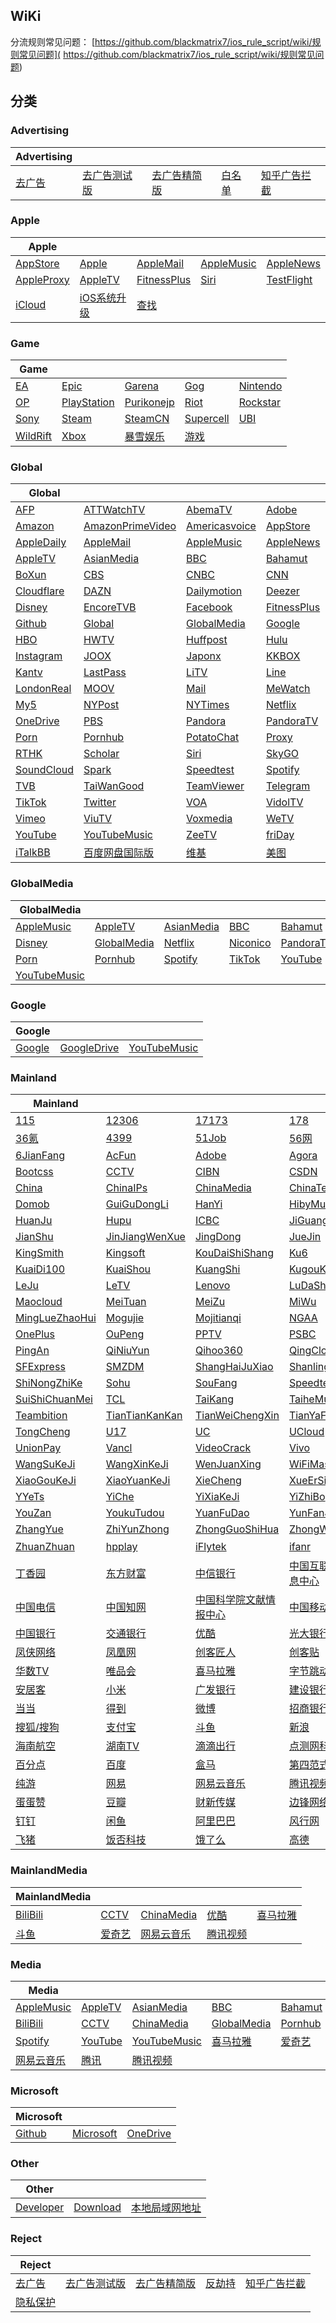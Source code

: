 ## WiKi
分流规则常见问题： [https://github.com/blackmatrix7/ios_rule_script/wiki/规则常见问题]( https://github.com/blackmatrix7/ios_rule_script/wiki/规则常见问题)
## 分类

### Advertising
|Advertising|  |  |  |  |
| ---- | ---- | ---- | ---- | ---- |
|[去广告](https://github.com/blackmatrix7/ios_rule_script/tree/master/rule/Surge/去广告) |[去广告测试版](https://github.com/blackmatrix7/ios_rule_script/tree/master/rule/Surge/去广告测试版) |[去广告精简版](https://github.com/blackmatrix7/ios_rule_script/tree/master/rule/Surge/去广告精简版) |[白名单](https://github.com/blackmatrix7/ios_rule_script/tree/master/rule/Surge/白名单) |[知乎广告拦截](https://github.com/blackmatrix7/ios_rule_script/tree/master/rule/Surge/知乎广告拦截) |

### Apple
|Apple|  |  |  |  |
| ---- | ---- | ---- | ---- | ---- |
|[AppStore](https://github.com/blackmatrix7/ios_rule_script/tree/master/rule/Surge/AppStore) |[Apple](https://github.com/blackmatrix7/ios_rule_script/tree/master/rule/Surge/Apple) |[AppleMail](https://github.com/blackmatrix7/ios_rule_script/tree/master/rule/Surge/AppleMail) |[AppleMusic](https://github.com/blackmatrix7/ios_rule_script/tree/master/rule/Surge/AppleMusic) |[AppleNews](https://github.com/blackmatrix7/ios_rule_script/tree/master/rule/Surge/AppleNews) ||||
|[AppleProxy](https://github.com/blackmatrix7/ios_rule_script/tree/master/rule/Surge/AppleProxy) |[AppleTV](https://github.com/blackmatrix7/ios_rule_script/tree/master/rule/Surge/AppleTV) |[FitnessPlus](https://github.com/blackmatrix7/ios_rule_script/tree/master/rule/Surge/FitnessPlus) |[Siri](https://github.com/blackmatrix7/ios_rule_script/tree/master/rule/Surge/Siri) |[TestFlight](https://github.com/blackmatrix7/ios_rule_script/tree/master/rule/Surge/TestFlight) |||
|[iCloud](https://github.com/blackmatrix7/ios_rule_script/tree/master/rule/Surge/iCloud) |[iOS系统升级](https://github.com/blackmatrix7/ios_rule_script/tree/master/rule/Surge/iOS系统升级) |[查找](https://github.com/blackmatrix7/ios_rule_script/tree/master/rule/Surge/查找) ||

### Game
|Game|  |  |  |  |
| ---- | ---- | ---- | ---- | ---- |
|[EA](https://github.com/blackmatrix7/ios_rule_script/tree/master/rule/Surge/EA) |[Epic](https://github.com/blackmatrix7/ios_rule_script/tree/master/rule/Surge/Epic) |[Garena](https://github.com/blackmatrix7/ios_rule_script/tree/master/rule/Surge/Garena) |[Gog](https://github.com/blackmatrix7/ios_rule_script/tree/master/rule/Surge/Gog) |[Nintendo](https://github.com/blackmatrix7/ios_rule_script/tree/master/rule/Surge/Nintendo) ||||
|[OP](https://github.com/blackmatrix7/ios_rule_script/tree/master/rule/Surge/OP) |[PlayStation](https://github.com/blackmatrix7/ios_rule_script/tree/master/rule/Surge/PlayStation) |[Purikonejp](https://github.com/blackmatrix7/ios_rule_script/tree/master/rule/Surge/Purikonejp) |[Riot](https://github.com/blackmatrix7/ios_rule_script/tree/master/rule/Surge/Riot) |[Rockstar](https://github.com/blackmatrix7/ios_rule_script/tree/master/rule/Surge/Rockstar) |||
|[Sony](https://github.com/blackmatrix7/ios_rule_script/tree/master/rule/Surge/Sony) |[Steam](https://github.com/blackmatrix7/ios_rule_script/tree/master/rule/Surge/Steam) |[SteamCN](https://github.com/blackmatrix7/ios_rule_script/tree/master/rule/Surge/SteamCN) |[Supercell](https://github.com/blackmatrix7/ios_rule_script/tree/master/rule/Surge/Supercell) |[UBI](https://github.com/blackmatrix7/ios_rule_script/tree/master/rule/Surge/UBI) ||
|[WildRift](https://github.com/blackmatrix7/ios_rule_script/tree/master/rule/Surge/WildRift) |[Xbox](https://github.com/blackmatrix7/ios_rule_script/tree/master/rule/Surge/Xbox) |[暴雪娱乐](https://github.com/blackmatrix7/ios_rule_script/tree/master/rule/Surge/暴雪娱乐) |[游戏](https://github.com/blackmatrix7/ios_rule_script/tree/master/rule/Surge/游戏) |

### Global
|Global|  |  |  |  |
| ---- | ---- | ---- | ---- | ---- |
|[AFP](https://github.com/blackmatrix7/ios_rule_script/tree/master/rule/Surge/AFP) |[ATTWatchTV](https://github.com/blackmatrix7/ios_rule_script/tree/master/rule/Surge/ATTWatchTV) |[AbemaTV](https://github.com/blackmatrix7/ios_rule_script/tree/master/rule/Surge/AbemaTV) |[Adobe](https://github.com/blackmatrix7/ios_rule_script/tree/master/rule/Surge/Adobe) |[All4](https://github.com/blackmatrix7/ios_rule_script/tree/master/rule/Surge/All4) ||||
|[Amazon](https://github.com/blackmatrix7/ios_rule_script/tree/master/rule/Surge/Amazon) |[AmazonPrimeVideo](https://github.com/blackmatrix7/ios_rule_script/tree/master/rule/Surge/AmazonPrimeVideo) |[Americasvoice](https://github.com/blackmatrix7/ios_rule_script/tree/master/rule/Surge/Americasvoice) |[AppStore](https://github.com/blackmatrix7/ios_rule_script/tree/master/rule/Surge/AppStore) |[Apple](https://github.com/blackmatrix7/ios_rule_script/tree/master/rule/Surge/Apple) |||
|[AppleDaily](https://github.com/blackmatrix7/ios_rule_script/tree/master/rule/Surge/AppleDaily) |[AppleMail](https://github.com/blackmatrix7/ios_rule_script/tree/master/rule/Surge/AppleMail) |[AppleMusic](https://github.com/blackmatrix7/ios_rule_script/tree/master/rule/Surge/AppleMusic) |[AppleNews](https://github.com/blackmatrix7/ios_rule_script/tree/master/rule/Surge/AppleNews) |[AppleProxy](https://github.com/blackmatrix7/ios_rule_script/tree/master/rule/Surge/AppleProxy) ||
|[AppleTV](https://github.com/blackmatrix7/ios_rule_script/tree/master/rule/Surge/AppleTV) |[AsianMedia](https://github.com/blackmatrix7/ios_rule_script/tree/master/rule/Surge/AsianMedia) |[BBC](https://github.com/blackmatrix7/ios_rule_script/tree/master/rule/Surge/BBC) |[Bahamut](https://github.com/blackmatrix7/ios_rule_script/tree/master/rule/Surge/Bahamut) |[BlackList](https://github.com/blackmatrix7/ios_rule_script/tree/master/rule/Surge/BlackList) |
|[BoXun](https://github.com/blackmatrix7/ios_rule_script/tree/master/rule/Surge/BoXun) |[CBS](https://github.com/blackmatrix7/ios_rule_script/tree/master/rule/Surge/CBS) |[CNBC](https://github.com/blackmatrix7/ios_rule_script/tree/master/rule/Surge/CNBC) |[CNN](https://github.com/blackmatrix7/ios_rule_script/tree/master/rule/Surge/CNN) |[CableTV](https://github.com/blackmatrix7/ios_rule_script/tree/master/rule/Surge/CableTV) |
|[Cloudflare](https://github.com/blackmatrix7/ios_rule_script/tree/master/rule/Surge/Cloudflare) |[DAZN](https://github.com/blackmatrix7/ios_rule_script/tree/master/rule/Surge/DAZN) |[Dailymotion](https://github.com/blackmatrix7/ios_rule_script/tree/master/rule/Surge/Dailymotion) |[Deezer](https://github.com/blackmatrix7/ios_rule_script/tree/master/rule/Surge/Deezer) |[Discord](https://github.com/blackmatrix7/ios_rule_script/tree/master/rule/Surge/Discord) |
|[Disney](https://github.com/blackmatrix7/ios_rule_script/tree/master/rule/Surge/Disney) |[EncoreTVB](https://github.com/blackmatrix7/ios_rule_script/tree/master/rule/Surge/EncoreTVB) |[Facebook](https://github.com/blackmatrix7/ios_rule_script/tree/master/rule/Surge/Facebook) |[FitnessPlus](https://github.com/blackmatrix7/ios_rule_script/tree/master/rule/Surge/FitnessPlus) |[Fox](https://github.com/blackmatrix7/ios_rule_script/tree/master/rule/Surge/Fox) |
|[Github](https://github.com/blackmatrix7/ios_rule_script/tree/master/rule/Surge/Github) |[Global](https://github.com/blackmatrix7/ios_rule_script/tree/master/rule/Surge/Global) |[GlobalMedia](https://github.com/blackmatrix7/ios_rule_script/tree/master/rule/Surge/GlobalMedia) |[Google](https://github.com/blackmatrix7/ios_rule_script/tree/master/rule/Surge/Google) |[GoogleDrive](https://github.com/blackmatrix7/ios_rule_script/tree/master/rule/Surge/GoogleDrive) |
|[HBO](https://github.com/blackmatrix7/ios_rule_script/tree/master/rule/Surge/HBO) |[HWTV](https://github.com/blackmatrix7/ios_rule_script/tree/master/rule/Surge/HWTV) |[Huffpost](https://github.com/blackmatrix7/ios_rule_script/tree/master/rule/Surge/Huffpost) |[Hulu](https://github.com/blackmatrix7/ios_rule_script/tree/master/rule/Surge/Hulu) |[ITV](https://github.com/blackmatrix7/ios_rule_script/tree/master/rule/Surge/ITV) |
|[Instagram](https://github.com/blackmatrix7/ios_rule_script/tree/master/rule/Surge/Instagram) |[JOOX](https://github.com/blackmatrix7/ios_rule_script/tree/master/rule/Surge/JOOX) |[Japonx](https://github.com/blackmatrix7/ios_rule_script/tree/master/rule/Surge/Japonx) |[KKBOX](https://github.com/blackmatrix7/ios_rule_script/tree/master/rule/Surge/KKBOX) |[KakaoTalk](https://github.com/blackmatrix7/ios_rule_script/tree/master/rule/Surge/KakaoTalk) |
|[Kantv](https://github.com/blackmatrix7/ios_rule_script/tree/master/rule/Surge/Kantv) |[LastPass](https://github.com/blackmatrix7/ios_rule_script/tree/master/rule/Surge/LastPass) |[LiTV](https://github.com/blackmatrix7/ios_rule_script/tree/master/rule/Surge/LiTV) |[Line](https://github.com/blackmatrix7/ios_rule_script/tree/master/rule/Surge/Line) |[LineTV](https://github.com/blackmatrix7/ios_rule_script/tree/master/rule/Surge/LineTV) |
|[LondonReal](https://github.com/blackmatrix7/ios_rule_script/tree/master/rule/Surge/LondonReal) |[MOOV](https://github.com/blackmatrix7/ios_rule_script/tree/master/rule/Surge/MOOV) |[Mail](https://github.com/blackmatrix7/ios_rule_script/tree/master/rule/Surge/Mail) |[MeWatch](https://github.com/blackmatrix7/ios_rule_script/tree/master/rule/Surge/MeWatch) |[Microsoft](https://github.com/blackmatrix7/ios_rule_script/tree/master/rule/Surge/Microsoft) |
|[My5](https://github.com/blackmatrix7/ios_rule_script/tree/master/rule/Surge/My5) |[NYPost](https://github.com/blackmatrix7/ios_rule_script/tree/master/rule/Surge/NYPost) |[NYTimes](https://github.com/blackmatrix7/ios_rule_script/tree/master/rule/Surge/NYTimes) |[Netflix](https://github.com/blackmatrix7/ios_rule_script/tree/master/rule/Surge/Netflix) |[Nikkei](https://github.com/blackmatrix7/ios_rule_script/tree/master/rule/Surge/Nikkei) |
|[OneDrive](https://github.com/blackmatrix7/ios_rule_script/tree/master/rule/Surge/OneDrive) |[PBS](https://github.com/blackmatrix7/ios_rule_script/tree/master/rule/Surge/PBS) |[Pandora](https://github.com/blackmatrix7/ios_rule_script/tree/master/rule/Surge/Pandora) |[PandoraTV](https://github.com/blackmatrix7/ios_rule_script/tree/master/rule/Surge/PandoraTV) |[PayPal](https://github.com/blackmatrix7/ios_rule_script/tree/master/rule/Surge/PayPal) |
|[Porn](https://github.com/blackmatrix7/ios_rule_script/tree/master/rule/Surge/Porn) |[Pornhub](https://github.com/blackmatrix7/ios_rule_script/tree/master/rule/Surge/Pornhub) |[PotatoChat](https://github.com/blackmatrix7/ios_rule_script/tree/master/rule/Surge/PotatoChat) |[Proxy](https://github.com/blackmatrix7/ios_rule_script/tree/master/rule/Surge/Proxy) |[Qobuz](https://github.com/blackmatrix7/ios_rule_script/tree/master/rule/Surge/Qobuz) |
|[RTHK](https://github.com/blackmatrix7/ios_rule_script/tree/master/rule/Surge/RTHK) |[Scholar](https://github.com/blackmatrix7/ios_rule_script/tree/master/rule/Surge/Scholar) |[Siri](https://github.com/blackmatrix7/ios_rule_script/tree/master/rule/Surge/Siri) |[SkyGO](https://github.com/blackmatrix7/ios_rule_script/tree/master/rule/Surge/SkyGO) |[Sony](https://github.com/blackmatrix7/ios_rule_script/tree/master/rule/Surge/Sony) |
|[SoundCloud](https://github.com/blackmatrix7/ios_rule_script/tree/master/rule/Surge/SoundCloud) |[Spark](https://github.com/blackmatrix7/ios_rule_script/tree/master/rule/Surge/Spark) |[Speedtest](https://github.com/blackmatrix7/ios_rule_script/tree/master/rule/Surge/Speedtest) |[Spotify](https://github.com/blackmatrix7/ios_rule_script/tree/master/rule/Surge/Spotify) |[TIDAL](https://github.com/blackmatrix7/ios_rule_script/tree/master/rule/Surge/TIDAL) |
|[TVB](https://github.com/blackmatrix7/ios_rule_script/tree/master/rule/Surge/TVB) |[TaiWanGood](https://github.com/blackmatrix7/ios_rule_script/tree/master/rule/Surge/TaiWanGood) |[TeamViewer](https://github.com/blackmatrix7/ios_rule_script/tree/master/rule/Surge/TeamViewer) |[Telegram](https://github.com/blackmatrix7/ios_rule_script/tree/master/rule/Surge/Telegram) |[TestFlight](https://github.com/blackmatrix7/ios_rule_script/tree/master/rule/Surge/TestFlight) |
|[TikTok](https://github.com/blackmatrix7/ios_rule_script/tree/master/rule/Surge/TikTok) |[Twitter](https://github.com/blackmatrix7/ios_rule_script/tree/master/rule/Surge/Twitter) |[VOA](https://github.com/blackmatrix7/ios_rule_script/tree/master/rule/Surge/VOA) |[VidolTV](https://github.com/blackmatrix7/ios_rule_script/tree/master/rule/Surge/VidolTV) |[Viki](https://github.com/blackmatrix7/ios_rule_script/tree/master/rule/Surge/Viki) |
|[Vimeo](https://github.com/blackmatrix7/ios_rule_script/tree/master/rule/Surge/Vimeo) |[ViuTV](https://github.com/blackmatrix7/ios_rule_script/tree/master/rule/Surge/ViuTV) |[Voxmedia](https://github.com/blackmatrix7/ios_rule_script/tree/master/rule/Surge/Voxmedia) |[WeTV](https://github.com/blackmatrix7/ios_rule_script/tree/master/rule/Surge/WeTV) |[Whatsapp](https://github.com/blackmatrix7/ios_rule_script/tree/master/rule/Surge/Whatsapp) |
|[YouTube](https://github.com/blackmatrix7/ios_rule_script/tree/master/rule/Surge/YouTube) |[YouTubeMusic](https://github.com/blackmatrix7/ios_rule_script/tree/master/rule/Surge/YouTubeMusic) |[ZeeTV](https://github.com/blackmatrix7/ios_rule_script/tree/master/rule/Surge/ZeeTV) |[friDay](https://github.com/blackmatrix7/ios_rule_script/tree/master/rule/Surge/friDay) |[iCloud](https://github.com/blackmatrix7/ios_rule_script/tree/master/rule/Surge/iCloud) |
|[iTalkBB](https://github.com/blackmatrix7/ios_rule_script/tree/master/rule/Surge/iTalkBB) |[百度网盘国际版](https://github.com/blackmatrix7/ios_rule_script/tree/master/rule/Surge/百度网盘国际版) |[维基](https://github.com/blackmatrix7/ios_rule_script/tree/master/rule/Surge/维基) |[美图](https://github.com/blackmatrix7/ios_rule_script/tree/master/rule/Surge/美图) |

### GlobalMedia
|GlobalMedia|  |  |  |  |
| ---- | ---- | ---- | ---- | ---- |
|[AppleMusic](https://github.com/blackmatrix7/ios_rule_script/tree/master/rule/Surge/AppleMusic) |[AppleTV](https://github.com/blackmatrix7/ios_rule_script/tree/master/rule/Surge/AppleTV) |[AsianMedia](https://github.com/blackmatrix7/ios_rule_script/tree/master/rule/Surge/AsianMedia) |[BBC](https://github.com/blackmatrix7/ios_rule_script/tree/master/rule/Surge/BBC) |[Bahamut](https://github.com/blackmatrix7/ios_rule_script/tree/master/rule/Surge/Bahamut) ||||
|[Disney](https://github.com/blackmatrix7/ios_rule_script/tree/master/rule/Surge/Disney) |[GlobalMedia](https://github.com/blackmatrix7/ios_rule_script/tree/master/rule/Surge/GlobalMedia) |[Netflix](https://github.com/blackmatrix7/ios_rule_script/tree/master/rule/Surge/Netflix) |[Niconico](https://github.com/blackmatrix7/ios_rule_script/tree/master/rule/Surge/Niconico) |[PandoraTV](https://github.com/blackmatrix7/ios_rule_script/tree/master/rule/Surge/PandoraTV) |||
|[Porn](https://github.com/blackmatrix7/ios_rule_script/tree/master/rule/Surge/Porn) |[Pornhub](https://github.com/blackmatrix7/ios_rule_script/tree/master/rule/Surge/Pornhub) |[Spotify](https://github.com/blackmatrix7/ios_rule_script/tree/master/rule/Surge/Spotify) |[TikTok](https://github.com/blackmatrix7/ios_rule_script/tree/master/rule/Surge/TikTok) |[YouTube](https://github.com/blackmatrix7/ios_rule_script/tree/master/rule/Surge/YouTube) ||
|[YouTubeMusic](https://github.com/blackmatrix7/ios_rule_script/tree/master/rule/Surge/YouTubeMusic) |

### Google
|Google|  |  |
| ---- | ---- | ---- |
|[Google](https://github.com/blackmatrix7/ios_rule_script/tree/master/rule/Surge/Google) |[GoogleDrive](https://github.com/blackmatrix7/ios_rule_script/tree/master/rule/Surge/GoogleDrive) |[YouTubeMusic](https://github.com/blackmatrix7/ios_rule_script/tree/master/rule/Surge/YouTubeMusic) |

### Mainland
|Mainland|  |  |  |  |
| ---- | ---- | ---- | ---- | ---- |
|[115](https://github.com/blackmatrix7/ios_rule_script/tree/master/rule/Surge/115) |[12306](https://github.com/blackmatrix7/ios_rule_script/tree/master/rule/Surge/12306) |[17173](https://github.com/blackmatrix7/ios_rule_script/tree/master/rule/Surge/17173) |[178](https://github.com/blackmatrix7/ios_rule_script/tree/master/rule/Surge/178) |[360](https://github.com/blackmatrix7/ios_rule_script/tree/master/rule/Surge/360) ||||
|[36氪](https://github.com/blackmatrix7/ios_rule_script/tree/master/rule/Surge/36氪) |[4399](https://github.com/blackmatrix7/ios_rule_script/tree/master/rule/Surge/4399) |[51Job](https://github.com/blackmatrix7/ios_rule_script/tree/master/rule/Surge/51Job) |[56网](https://github.com/blackmatrix7/ios_rule_script/tree/master/rule/Surge/56网) |[58同城](https://github.com/blackmatrix7/ios_rule_script/tree/master/rule/Surge/58同城) |||
|[6JianFang](https://github.com/blackmatrix7/ios_rule_script/tree/master/rule/Surge/6JianFang) |[AcFun](https://github.com/blackmatrix7/ios_rule_script/tree/master/rule/Surge/AcFun) |[Adobe](https://github.com/blackmatrix7/ios_rule_script/tree/master/rule/Surge/Adobe) |[Agora](https://github.com/blackmatrix7/ios_rule_script/tree/master/rule/Surge/Agora) |[BiliBili](https://github.com/blackmatrix7/ios_rule_script/tree/master/rule/Surge/BiliBili) ||
|[Bootcss](https://github.com/blackmatrix7/ios_rule_script/tree/master/rule/Surge/Bootcss) |[CCTV](https://github.com/blackmatrix7/ios_rule_script/tree/master/rule/Surge/CCTV) |[CIBN](https://github.com/blackmatrix7/ios_rule_script/tree/master/rule/Surge/CIBN) |[CSDN](https://github.com/blackmatrix7/ios_rule_script/tree/master/rule/Surge/CSDN) |[Camera360](https://github.com/blackmatrix7/ios_rule_script/tree/master/rule/Surge/Camera360) |
|[China](https://github.com/blackmatrix7/ios_rule_script/tree/master/rule/Surge/China) |[ChinaIPs](https://github.com/blackmatrix7/ios_rule_script/tree/master/rule/Surge/ChinaIPs) |[ChinaMedia](https://github.com/blackmatrix7/ios_rule_script/tree/master/rule/Surge/ChinaMedia) |[ChinaTest](https://github.com/blackmatrix7/ios_rule_script/tree/master/rule/Surge/ChinaTest) |[Deepin](https://github.com/blackmatrix7/ios_rule_script/tree/master/rule/Surge/Deepin) |
|[Domob](https://github.com/blackmatrix7/ios_rule_script/tree/master/rule/Surge/Domob) |[GuiGuDongLi](https://github.com/blackmatrix7/ios_rule_script/tree/master/rule/Surge/GuiGuDongLi) |[HanYi](https://github.com/blackmatrix7/ios_rule_script/tree/master/rule/Surge/HanYi) |[HibyMusic](https://github.com/blackmatrix7/ios_rule_script/tree/master/rule/Surge/HibyMusic) |[HuYa](https://github.com/blackmatrix7/ios_rule_script/tree/master/rule/Surge/HuYa) |
|[HuanJu](https://github.com/blackmatrix7/ios_rule_script/tree/master/rule/Surge/HuanJu) |[Hupu](https://github.com/blackmatrix7/ios_rule_script/tree/master/rule/Surge/Hupu) |[ICBC](https://github.com/blackmatrix7/ios_rule_script/tree/master/rule/Surge/ICBC) |[JiGuangTuiSong](https://github.com/blackmatrix7/ios_rule_script/tree/master/rule/Surge/JiGuangTuiSong) |[JianGuoYun](https://github.com/blackmatrix7/ios_rule_script/tree/master/rule/Surge/JianGuoYun) |
|[JianShu](https://github.com/blackmatrix7/ios_rule_script/tree/master/rule/Surge/JianShu) |[JinJiangWenXue](https://github.com/blackmatrix7/ios_rule_script/tree/master/rule/Surge/JinJiangWenXue) |[JingDong](https://github.com/blackmatrix7/ios_rule_script/tree/master/rule/Surge/JingDong) |[JueJin](https://github.com/blackmatrix7/ios_rule_script/tree/master/rule/Surge/JueJin) |[Keep](https://github.com/blackmatrix7/ios_rule_script/tree/master/rule/Surge/Keep) |
|[KingSmith](https://github.com/blackmatrix7/ios_rule_script/tree/master/rule/Surge/KingSmith) |[Kingsoft](https://github.com/blackmatrix7/ios_rule_script/tree/master/rule/Surge/Kingsoft) |[KouDaiShiShang](https://github.com/blackmatrix7/ios_rule_script/tree/master/rule/Surge/KouDaiShiShang) |[Ku6](https://github.com/blackmatrix7/ios_rule_script/tree/master/rule/Surge/Ku6) |[KuKeMusic](https://github.com/blackmatrix7/ios_rule_script/tree/master/rule/Surge/KuKeMusic) |
|[KuaiDi100](https://github.com/blackmatrix7/ios_rule_script/tree/master/rule/Surge/KuaiDi100) |[KuaiShou](https://github.com/blackmatrix7/ios_rule_script/tree/master/rule/Surge/KuaiShou) |[KuangShi](https://github.com/blackmatrix7/ios_rule_script/tree/master/rule/Surge/KuangShi) |[KugouKuwo](https://github.com/blackmatrix7/ios_rule_script/tree/master/rule/Surge/KugouKuwo) |[LanZouYun](https://github.com/blackmatrix7/ios_rule_script/tree/master/rule/Surge/LanZouYun) |
|[LeJu](https://github.com/blackmatrix7/ios_rule_script/tree/master/rule/Surge/LeJu) |[LeTV](https://github.com/blackmatrix7/ios_rule_script/tree/master/rule/Surge/LeTV) |[Lenovo](https://github.com/blackmatrix7/ios_rule_script/tree/master/rule/Surge/Lenovo) |[LuDaShi](https://github.com/blackmatrix7/ios_rule_script/tree/master/rule/Surge/LuDaShi) |[LvMiLianChuang](https://github.com/blackmatrix7/ios_rule_script/tree/master/rule/Surge/LvMiLianChuang) |
|[Maocloud](https://github.com/blackmatrix7/ios_rule_script/tree/master/rule/Surge/Maocloud) |[MeiTuan](https://github.com/blackmatrix7/ios_rule_script/tree/master/rule/Surge/MeiTuan) |[MeiZu](https://github.com/blackmatrix7/ios_rule_script/tree/master/rule/Surge/MeiZu) |[MiWu](https://github.com/blackmatrix7/ios_rule_script/tree/master/rule/Surge/MiWu) |[Migu](https://github.com/blackmatrix7/ios_rule_script/tree/master/rule/Surge/Migu) |
|[MingLueZhaoHui](https://github.com/blackmatrix7/ios_rule_script/tree/master/rule/Surge/MingLueZhaoHui) |[Mogujie](https://github.com/blackmatrix7/ios_rule_script/tree/master/rule/Surge/Mogujie) |[Mojitianqi](https://github.com/blackmatrix7/ios_rule_script/tree/master/rule/Surge/Mojitianqi) |[NGAA](https://github.com/blackmatrix7/ios_rule_script/tree/master/rule/Surge/NGAA) |[OPPO](https://github.com/blackmatrix7/ios_rule_script/tree/master/rule/Surge/OPPO) |
|[OnePlus](https://github.com/blackmatrix7/ios_rule_script/tree/master/rule/Surge/OnePlus) |[OuPeng](https://github.com/blackmatrix7/ios_rule_script/tree/master/rule/Surge/OuPeng) |[PPTV](https://github.com/blackmatrix7/ios_rule_script/tree/master/rule/Surge/PPTV) |[PSBC](https://github.com/blackmatrix7/ios_rule_script/tree/master/rule/Surge/PSBC) |[PayPal](https://github.com/blackmatrix7/ios_rule_script/tree/master/rule/Surge/PayPal) |
|[PingAn](https://github.com/blackmatrix7/ios_rule_script/tree/master/rule/Surge/PingAn) |[QiNiuYun](https://github.com/blackmatrix7/ios_rule_script/tree/master/rule/Surge/QiNiuYun) |[Qihoo360](https://github.com/blackmatrix7/ios_rule_script/tree/master/rule/Surge/Qihoo360) |[QingCloud](https://github.com/blackmatrix7/ios_rule_script/tree/master/rule/Surge/QingCloud) |[RuanMei](https://github.com/blackmatrix7/ios_rule_script/tree/master/rule/Surge/RuanMei) |
|[SFExpress](https://github.com/blackmatrix7/ios_rule_script/tree/master/rule/Surge/SFExpress) |[SMZDM](https://github.com/blackmatrix7/ios_rule_script/tree/master/rule/Surge/SMZDM) |[ShangHaiJuXiao](https://github.com/blackmatrix7/ios_rule_script/tree/master/rule/Surge/ShangHaiJuXiao) |[Shanling](https://github.com/blackmatrix7/ios_rule_script/tree/master/rule/Surge/Shanling) |[ShenMa](https://github.com/blackmatrix7/ios_rule_script/tree/master/rule/Surge/ShenMa) |
|[ShiNongZhiKe](https://github.com/blackmatrix7/ios_rule_script/tree/master/rule/Surge/ShiNongZhiKe) |[Sohu](https://github.com/blackmatrix7/ios_rule_script/tree/master/rule/Surge/Sohu) |[SouFang](https://github.com/blackmatrix7/ios_rule_script/tree/master/rule/Surge/SouFang) |[Speedtest](https://github.com/blackmatrix7/ios_rule_script/tree/master/rule/Surge/Speedtest) |[SuNing](https://github.com/blackmatrix7/ios_rule_script/tree/master/rule/Surge/SuNing) |
|[SuiShiChuanMei](https://github.com/blackmatrix7/ios_rule_script/tree/master/rule/Surge/SuiShiChuanMei) |[TCL](https://github.com/blackmatrix7/ios_rule_script/tree/master/rule/Surge/TCL) |[TaiKang](https://github.com/blackmatrix7/ios_rule_script/tree/master/rule/Surge/TaiKang) |[TaiheMusic](https://github.com/blackmatrix7/ios_rule_script/tree/master/rule/Surge/TaiheMusic) |[TeamViewer](https://github.com/blackmatrix7/ios_rule_script/tree/master/rule/Surge/TeamViewer) |
|[Teambition](https://github.com/blackmatrix7/ios_rule_script/tree/master/rule/Surge/Teambition) |[TianTianKanKan](https://github.com/blackmatrix7/ios_rule_script/tree/master/rule/Surge/TianTianKanKan) |[TianWeiChengXin](https://github.com/blackmatrix7/ios_rule_script/tree/master/rule/Surge/TianWeiChengXin) |[TianYaForum](https://github.com/blackmatrix7/ios_rule_script/tree/master/rule/Surge/TianYaForum) |[TigerFintech](https://github.com/blackmatrix7/ios_rule_script/tree/master/rule/Surge/TigerFintech) |
|[TongCheng](https://github.com/blackmatrix7/ios_rule_script/tree/master/rule/Surge/TongCheng) |[U17](https://github.com/blackmatrix7/ios_rule_script/tree/master/rule/Surge/U17) |[UC](https://github.com/blackmatrix7/ios_rule_script/tree/master/rule/Surge/UC) |[UCloud](https://github.com/blackmatrix7/ios_rule_script/tree/master/rule/Surge/UCloud) |[UPYun](https://github.com/blackmatrix7/ios_rule_script/tree/master/rule/Surge/UPYun) |
|[UnionPay](https://github.com/blackmatrix7/ios_rule_script/tree/master/rule/Surge/UnionPay) |[Vancl](https://github.com/blackmatrix7/ios_rule_script/tree/master/rule/Surge/Vancl) |[VideoCrack](https://github.com/blackmatrix7/ios_rule_script/tree/master/rule/Surge/VideoCrack) |[Vivo](https://github.com/blackmatrix7/ios_rule_script/tree/master/rule/Surge/Vivo) |[WanMeiShiJie](https://github.com/blackmatrix7/ios_rule_script/tree/master/rule/Surge/WanMeiShiJie) |
|[WangSuKeJi](https://github.com/blackmatrix7/ios_rule_script/tree/master/rule/Surge/WangSuKeJi) |[WangXinKeJi](https://github.com/blackmatrix7/ios_rule_script/tree/master/rule/Surge/WangXinKeJi) |[WenJuanXing](https://github.com/blackmatrix7/ios_rule_script/tree/master/rule/Surge/WenJuanXing) |[WiFiMaster](https://github.com/blackmatrix7/ios_rule_script/tree/master/rule/Surge/WiFiMaster) |[XiamiMusic](https://github.com/blackmatrix7/ios_rule_script/tree/master/rule/Surge/XiamiMusic) |
|[XiaoGouKeJi](https://github.com/blackmatrix7/ios_rule_script/tree/master/rule/Surge/XiaoGouKeJi) |[XiaoYuanKeJi](https://github.com/blackmatrix7/ios_rule_script/tree/master/rule/Surge/XiaoYuanKeJi) |[XieCheng](https://github.com/blackmatrix7/ios_rule_script/tree/master/rule/Surge/XieCheng) |[XueErSi](https://github.com/blackmatrix7/ios_rule_script/tree/master/rule/Surge/XueErSi) |[XueQiu](https://github.com/blackmatrix7/ios_rule_script/tree/master/rule/Surge/XueQiu) |
|[YYeTs](https://github.com/blackmatrix7/ios_rule_script/tree/master/rule/Surge/YYeTs) |[YiChe](https://github.com/blackmatrix7/ios_rule_script/tree/master/rule/Surge/YiChe) |[YiXiaKeJi](https://github.com/blackmatrix7/ios_rule_script/tree/master/rule/Surge/YiXiaKeJi) |[YiZhiBo](https://github.com/blackmatrix7/ios_rule_script/tree/master/rule/Surge/YiZhiBo) |[YouMengChuangXiang](https://github.com/blackmatrix7/ios_rule_script/tree/master/rule/Surge/YouMengChuangXiang) |
|[YouZan](https://github.com/blackmatrix7/ios_rule_script/tree/master/rule/Surge/YouZan) |[YoukuTudou](https://github.com/blackmatrix7/ios_rule_script/tree/master/rule/Surge/YoukuTudou) |[YuanFuDao](https://github.com/blackmatrix7/ios_rule_script/tree/master/rule/Surge/YuanFuDao) |[YunFanJiaSu](https://github.com/blackmatrix7/ios_rule_script/tree/master/rule/Surge/YunFanJiaSu) |[ZDNS](https://github.com/blackmatrix7/ios_rule_script/tree/master/rule/Surge/ZDNS) |
|[ZhangYue](https://github.com/blackmatrix7/ios_rule_script/tree/master/rule/Surge/ZhangYue) |[ZhiYunZhong](https://github.com/blackmatrix7/ios_rule_script/tree/master/rule/Surge/ZhiYunZhong) |[ZhongGuoShiHua](https://github.com/blackmatrix7/ios_rule_script/tree/master/rule/Surge/ZhongGuoShiHua) |[ZhongWeiShiJi](https://github.com/blackmatrix7/ios_rule_script/tree/master/rule/Surge/ZhongWeiShiJi) |[ZhongYuanYiShang](https://github.com/blackmatrix7/ios_rule_script/tree/master/rule/Surge/ZhongYuanYiShang) |
|[ZhuanZhuan](https://github.com/blackmatrix7/ios_rule_script/tree/master/rule/Surge/ZhuanZhuan) |[hpplay](https://github.com/blackmatrix7/ios_rule_script/tree/master/rule/Surge/hpplay) |[iFlytek](https://github.com/blackmatrix7/ios_rule_script/tree/master/rule/Surge/iFlytek) |[ifanr](https://github.com/blackmatrix7/ios_rule_script/tree/master/rule/Surge/ifanr) |[一起作业](https://github.com/blackmatrix7/ios_rule_script/tree/master/rule/Surge/一起作业) |
|[丁香园](https://github.com/blackmatrix7/ios_rule_script/tree/master/rule/Surge/丁香园) |[东方财富](https://github.com/blackmatrix7/ios_rule_script/tree/master/rule/Surge/东方财富) |[中信银行](https://github.com/blackmatrix7/ios_rule_script/tree/master/rule/Surge/中信银行) |[中国互联网络信息中心](https://github.com/blackmatrix7/ios_rule_script/tree/master/rule/Surge/中国互联网络信息中心) |[中国新闻网](https://github.com/blackmatrix7/ios_rule_script/tree/master/rule/Surge/中国新闻网) |
|[中国电信](https://github.com/blackmatrix7/ios_rule_script/tree/master/rule/Surge/中国电信) |[中国知网](https://github.com/blackmatrix7/ios_rule_script/tree/master/rule/Surge/中国知网) |[中国科学院文献情报中心](https://github.com/blackmatrix7/ios_rule_script/tree/master/rule/Surge/中国科学院文献情报中心) |[中国移动](https://github.com/blackmatrix7/ios_rule_script/tree/master/rule/Surge/中国移动) |[中国联通](https://github.com/blackmatrix7/ios_rule_script/tree/master/rule/Surge/中国联通) |
|[中国银行](https://github.com/blackmatrix7/ios_rule_script/tree/master/rule/Surge/中国银行) |[交通银行](https://github.com/blackmatrix7/ios_rule_script/tree/master/rule/Surge/交通银行) |[优酷](https://github.com/blackmatrix7/ios_rule_script/tree/master/rule/Surge/优酷) |[光大银行](https://github.com/blackmatrix7/ios_rule_script/tree/master/rule/Surge/光大银行) |[农业银行](https://github.com/blackmatrix7/ios_rule_script/tree/master/rule/Surge/农业银行) |
|[凤侠网络](https://github.com/blackmatrix7/ios_rule_script/tree/master/rule/Surge/凤侠网络) |[凤凰网](https://github.com/blackmatrix7/ios_rule_script/tree/master/rule/Surge/凤凰网) |[创客匠人](https://github.com/blackmatrix7/ios_rule_script/tree/master/rule/Surge/创客匠人) |[创客贴](https://github.com/blackmatrix7/ios_rule_script/tree/master/rule/Surge/创客贴) |[华为](https://github.com/blackmatrix7/ios_rule_script/tree/master/rule/Surge/华为) |
|[华数TV](https://github.com/blackmatrix7/ios_rule_script/tree/master/rule/Surge/华数TV) |[唯品会](https://github.com/blackmatrix7/ios_rule_script/tree/master/rule/Surge/唯品会) |[喜马拉雅](https://github.com/blackmatrix7/ios_rule_script/tree/master/rule/Surge/喜马拉雅) |[字节跳动](https://github.com/blackmatrix7/ios_rule_script/tree/master/rule/Surge/字节跳动) |[安天科技](https://github.com/blackmatrix7/ios_rule_script/tree/master/rule/Surge/安天科技) |
|[安居客](https://github.com/blackmatrix7/ios_rule_script/tree/master/rule/Surge/安居客) |[小米](https://github.com/blackmatrix7/ios_rule_script/tree/master/rule/Surge/小米) |[广发银行](https://github.com/blackmatrix7/ios_rule_script/tree/master/rule/Surge/广发银行) |[建设银行](https://github.com/blackmatrix7/ios_rule_script/tree/master/rule/Surge/建设银行) |[弹弹Play](https://github.com/blackmatrix7/ios_rule_script/tree/master/rule/Surge/弹弹Play) |
|[当当](https://github.com/blackmatrix7/ios_rule_script/tree/master/rule/Surge/当当) |[得到](https://github.com/blackmatrix7/ios_rule_script/tree/master/rule/Surge/得到) |[微博](https://github.com/blackmatrix7/ios_rule_script/tree/master/rule/Surge/微博) |[招商银行](https://github.com/blackmatrix7/ios_rule_script/tree/master/rule/Surge/招商银行) |[拼多多](https://github.com/blackmatrix7/ios_rule_script/tree/master/rule/Surge/拼多多) |
|[搜狐/搜狗](https://github.com/blackmatrix7/ios_rule_script/tree/master/rule/Surge/搜狐/搜狗) |[支付宝](https://github.com/blackmatrix7/ios_rule_script/tree/master/rule/Surge/支付宝) |[斗鱼](https://github.com/blackmatrix7/ios_rule_script/tree/master/rule/Surge/斗鱼) |[新浪](https://github.com/blackmatrix7/ios_rule_script/tree/master/rule/Surge/新浪) |[暴风影音](https://github.com/blackmatrix7/ios_rule_script/tree/master/rule/Surge/暴风影音) |
|[海南航空](https://github.com/blackmatrix7/ios_rule_script/tree/master/rule/Surge/海南航空) |[湖南TV](https://github.com/blackmatrix7/ios_rule_script/tree/master/rule/Surge/湖南TV) |[滴滴出行](https://github.com/blackmatrix7/ios_rule_script/tree/master/rule/Surge/滴滴出行) |[点测网科](https://github.com/blackmatrix7/ios_rule_script/tree/master/rule/Surge/点测网科) |[爱奇艺](https://github.com/blackmatrix7/ios_rule_script/tree/master/rule/Surge/爱奇艺) |
|[百分点](https://github.com/blackmatrix7/ios_rule_script/tree/master/rule/Surge/百分点) |[百度](https://github.com/blackmatrix7/ios_rule_script/tree/master/rule/Surge/百度) |[盒马](https://github.com/blackmatrix7/ios_rule_script/tree/master/rule/Surge/盒马) |[第四范式](https://github.com/blackmatrix7/ios_rule_script/tree/master/rule/Surge/第四范式) |[红马传媒(大麦网)](https://github.com/blackmatrix7/ios_rule_script/tree/master/rule/Surge/红马传媒(大麦网)) |
|[纯游](https://github.com/blackmatrix7/ios_rule_script/tree/master/rule/Surge/纯游) |[网易](https://github.com/blackmatrix7/ios_rule_script/tree/master/rule/Surge/网易) |[网易云音乐](https://github.com/blackmatrix7/ios_rule_script/tree/master/rule/Surge/网易云音乐) |[腾讯视频](https://github.com/blackmatrix7/ios_rule_script/tree/master/rule/Surge/腾讯视频) |[菜鸟裹裹](https://github.com/blackmatrix7/ios_rule_script/tree/master/rule/Surge/菜鸟裹裹) |
|[蛋蛋赞](https://github.com/blackmatrix7/ios_rule_script/tree/master/rule/Surge/蛋蛋赞) |[豆瓣](https://github.com/blackmatrix7/ios_rule_script/tree/master/rule/Surge/豆瓣) |[财新传媒](https://github.com/blackmatrix7/ios_rule_script/tree/master/rule/Surge/财新传媒) |[边锋网络](https://github.com/blackmatrix7/ios_rule_script/tree/master/rule/Surge/边锋网络) |[迅雷](https://github.com/blackmatrix7/ios_rule_script/tree/master/rule/Surge/迅雷) |
|[钉钉](https://github.com/blackmatrix7/ios_rule_script/tree/master/rule/Surge/钉钉) |[闲鱼](https://github.com/blackmatrix7/ios_rule_script/tree/master/rule/Surge/闲鱼) |[阿里巴巴](https://github.com/blackmatrix7/ios_rule_script/tree/master/rule/Surge/阿里巴巴) |[风行网](https://github.com/blackmatrix7/ios_rule_script/tree/master/rule/Surge/风行网) |[飞傲](https://github.com/blackmatrix7/ios_rule_script/tree/master/rule/Surge/飞傲) |
|[飞猪](https://github.com/blackmatrix7/ios_rule_script/tree/master/rule/Surge/飞猪) |[饭否科技](https://github.com/blackmatrix7/ios_rule_script/tree/master/rule/Surge/饭否科技) |[饿了么](https://github.com/blackmatrix7/ios_rule_script/tree/master/rule/Surge/饿了么) |[高德](https://github.com/blackmatrix7/ios_rule_script/tree/master/rule/Surge/高德) |

### MainlandMedia
|MainlandMedia|  |  |  |  |
| ---- | ---- | ---- | ---- | ---- |
|[BiliBili](https://github.com/blackmatrix7/ios_rule_script/tree/master/rule/Surge/BiliBili) |[CCTV](https://github.com/blackmatrix7/ios_rule_script/tree/master/rule/Surge/CCTV) |[ChinaMedia](https://github.com/blackmatrix7/ios_rule_script/tree/master/rule/Surge/ChinaMedia) |[优酷](https://github.com/blackmatrix7/ios_rule_script/tree/master/rule/Surge/优酷) |[喜马拉雅](https://github.com/blackmatrix7/ios_rule_script/tree/master/rule/Surge/喜马拉雅) ||||
|[斗鱼](https://github.com/blackmatrix7/ios_rule_script/tree/master/rule/Surge/斗鱼) |[爱奇艺](https://github.com/blackmatrix7/ios_rule_script/tree/master/rule/Surge/爱奇艺) |[网易云音乐](https://github.com/blackmatrix7/ios_rule_script/tree/master/rule/Surge/网易云音乐) |[腾讯视频](https://github.com/blackmatrix7/ios_rule_script/tree/master/rule/Surge/腾讯视频) |||

### Media
|Media|  |  |  |  |
| ---- | ---- | ---- | ---- | ---- |
|[AppleMusic](https://github.com/blackmatrix7/ios_rule_script/tree/master/rule/Surge/AppleMusic) |[AppleTV](https://github.com/blackmatrix7/ios_rule_script/tree/master/rule/Surge/AppleTV) |[AsianMedia](https://github.com/blackmatrix7/ios_rule_script/tree/master/rule/Surge/AsianMedia) |[BBC](https://github.com/blackmatrix7/ios_rule_script/tree/master/rule/Surge/BBC) |[Bahamut](https://github.com/blackmatrix7/ios_rule_script/tree/master/rule/Surge/Bahamut) ||||
|[BiliBili](https://github.com/blackmatrix7/ios_rule_script/tree/master/rule/Surge/BiliBili) |[CCTV](https://github.com/blackmatrix7/ios_rule_script/tree/master/rule/Surge/CCTV) |[ChinaMedia](https://github.com/blackmatrix7/ios_rule_script/tree/master/rule/Surge/ChinaMedia) |[GlobalMedia](https://github.com/blackmatrix7/ios_rule_script/tree/master/rule/Surge/GlobalMedia) |[Pornhub](https://github.com/blackmatrix7/ios_rule_script/tree/master/rule/Surge/Pornhub) |||
|[Spotify](https://github.com/blackmatrix7/ios_rule_script/tree/master/rule/Surge/Spotify) |[YouTube](https://github.com/blackmatrix7/ios_rule_script/tree/master/rule/Surge/YouTube) |[YouTubeMusic](https://github.com/blackmatrix7/ios_rule_script/tree/master/rule/Surge/YouTubeMusic) |[喜马拉雅](https://github.com/blackmatrix7/ios_rule_script/tree/master/rule/Surge/喜马拉雅) |[爱奇艺](https://github.com/blackmatrix7/ios_rule_script/tree/master/rule/Surge/爱奇艺) ||
|[网易云音乐](https://github.com/blackmatrix7/ios_rule_script/tree/master/rule/Surge/网易云音乐) |[腾讯](https://github.com/blackmatrix7/ios_rule_script/tree/master/rule/Surge/腾讯) |[腾讯视频](https://github.com/blackmatrix7/ios_rule_script/tree/master/rule/Surge/腾讯视频) |

### Microsoft
|Microsoft|  |  |
| ---- | ---- | ---- |
|[Github](https://github.com/blackmatrix7/ios_rule_script/tree/master/rule/Surge/Github) |[Microsoft](https://github.com/blackmatrix7/ios_rule_script/tree/master/rule/Surge/Microsoft) |[OneDrive](https://github.com/blackmatrix7/ios_rule_script/tree/master/rule/Surge/OneDrive) |

### Other
|Other|  |  |
| ---- | ---- | ---- |
|[Developer](https://github.com/blackmatrix7/ios_rule_script/tree/master/rule/Surge/Developer) |[Download](https://github.com/blackmatrix7/ios_rule_script/tree/master/rule/Surge/Download) |[本地局域网地址](https://github.com/blackmatrix7/ios_rule_script/tree/master/rule/Surge/本地局域网地址) |

### Reject
|Reject|  |  |  |  |
| ---- | ---- | ---- | ---- | ---- |
|[去广告](https://github.com/blackmatrix7/ios_rule_script/tree/master/rule/Surge/去广告) |[去广告测试版](https://github.com/blackmatrix7/ios_rule_script/tree/master/rule/Surge/去广告测试版) |[去广告精简版](https://github.com/blackmatrix7/ios_rule_script/tree/master/rule/Surge/去广告精简版) |[反劫持](https://github.com/blackmatrix7/ios_rule_script/tree/master/rule/Surge/反劫持) |[知乎广告拦截](https://github.com/blackmatrix7/ios_rule_script/tree/master/rule/Surge/知乎广告拦截) ||||
|[隐私保护](https://github.com/blackmatrix7/ios_rule_script/tree/master/rule/Surge/隐私保护) |||
